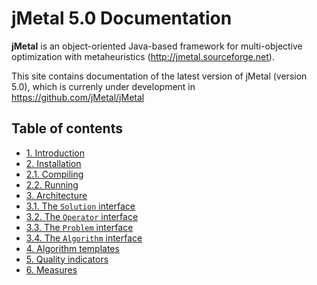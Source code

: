 # jMetal 5.0 Documentation

**jMetal** is an object-oriented Java-based framework for multi-objective optimization with metaheuristics
(http://jmetal.sourceforge.net).

This site contains documentation of the latest version of jMetal (version 5.0), which is currenly under development in https://github.com/jMetal/jMetal 

## Table of contents
- [1. Introduction](introduction.md)
- [2. Installation](installation.md)
- [ 2.1. Compiling](compiling.md)
- [ 2.2. Running](running.md)
- [3. Architecture](architecture.md)
- [ 3.1. The `Solution` interface]()
- [ 3.2. The `Operator` interface]()
- [ 3.3. The `Problem` interface]()
- [ 3.4. The `Algorithm` interface]()
- [4. Algorithm templates]()
- [5. Quality indicators]()
- [6. Measures]()
